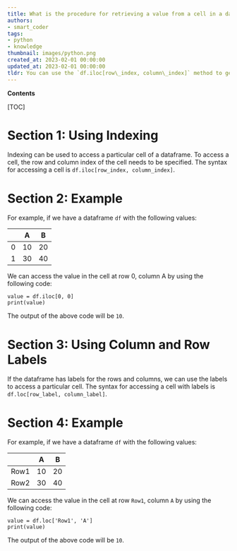 ```yaml
---
title: What is the procedure for retrieving a value from a cell in a dataframe?
authors:
- smart_coder
tags:
- python
- knowledge
thumbnail: images/python.png
created_at: 2023-02-01 00:00:00
updated_at: 2023-02-01 00:00:00
tldr: You can use the `df.iloc[row\_index, column\_index]` method to get a value from a cell of a dataframe in Python.
---
```


**Contents**

[TOC]

# Section 1: Using Indexing

Indexing can be used to access a particular cell of a dataframe. To access a cell, the row and column index of the cell needs to be specified. The syntax for accessing a cell is `df.iloc[row_index, column_index]`. 

# Section 2: Example

For example, if we have a dataframe `df` with the following values:

|  | A  | B  |
|--|----|----|
| 0 | 10 | 20 |
| 1 | 30 | 40 |

We can access the value in the cell at row 0, column A by using the following code:

```
value = df.iloc[0, 0]
print(value)
```

The output of the above code will be `10`.

# Section 3: Using Column and Row Labels

If the dataframe has labels for the rows and columns, we can use the labels to access a particular cell. The syntax for accessing a cell with labels is `df.loc[row_label, column_label]`. 

# Section 4: Example

For example, if we have a dataframe `df` with the following values:

|      | A  | B  |
|------|----|----|
| Row1 | 10 | 20 |
| Row2 | 30 | 40 |

We can access the value in the cell at row `Row1`, column `A` by using the following code:

```
value = df.loc['Row1', 'A']
print(value)
```

The output of the above code will be `10`.
